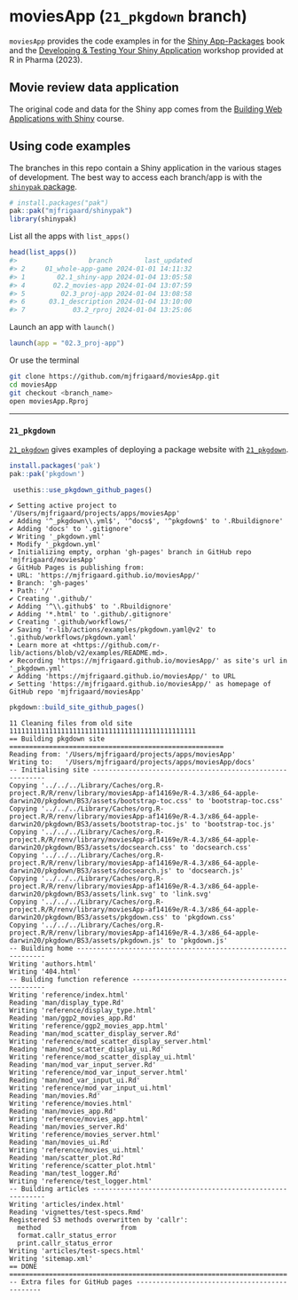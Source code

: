 
<!-- README.md is generated from README.Rmd. Please edit that file -->

# moviesApp (`21_pkgdown` branch)

<!-- badges: start -->
<!-- badges: end -->

`moviesApp` provides the code examples in for the [Shiny
App-Packages](https://mjfrigaard.github.io/shinyap/) book and the
[Developing & Testing Your Shiny
Application](https://mjfrigaard.github.io/dev-test-shiny/) workshop
provided at R in Pharma (2023).

## Movie review data application

The original code and data for the Shiny app comes from the [Building
Web Applications with
Shiny](https://rstudio-education.github.io/shiny-course/) course.

## Using code examples

The branches in this repo contain a Shiny application in the various
stages of development. The best way to access each branch/app is with
the [`shinypak` package](https://mjfrigaard.github.io/shinypak/).

``` r
# install.packages("pak")
pak::pak("mjfrigaard/shinypak")
library(shinypak)
```

List all the apps with `list_apps()`

``` r
head(list_apps())
#>                  branch        last_updated
#> 2     01_whole-app-game 2024-01-01 14:11:32
#> 1        02.1_shiny-app 2024-01-04 13:05:58
#> 4       02.2_movies-app 2024-01-04 13:07:59
#> 5         02.3_proj-app 2024-01-04 13:08:58
#> 6      03.1_description 2024-01-04 13:10:00
#> 7            03.2_rproj 2024-01-04 13:25:06
```

Launch an app with `launch()`

``` r
launch(app = "02.3_proj-app")
```

Or use the terminal

``` bash
git clone https://github.com/mjfrigaard/moviesApp.git
cd moviesApp
git checkout <branch_name>
open moviesApp.Rproj
```

------------------------------------------------------------------------

### `21_pkgdown`

[`21_pkgdown`](https://github.com/mjfrigaard/moviesApp/tree/21_pkgdown)
gives examples of deploying a package website with
[`21_pkgdown`](https://pkgdown.r-lib.org/).

``` r
install.packages('pak')
pak::pak('pkgdown')
```

``` r
 usethis::use_pkgdown_github_pages()
```

    ✔ Setting active project to '/Users/mjfrigaard/projects/apps/moviesApp'
    ✔ Adding '^_pkgdown\\.yml$', '^docs$', '^pkgdown$' to '.Rbuildignore'
    ✔ Adding 'docs' to '.gitignore'
    ✔ Writing '_pkgdown.yml'
    • Modify '_pkgdown.yml'
    ✔ Initializing empty, orphan 'gh-pages' branch in GitHub repo 'mjfrigaard/moviesApp'
    ✔ GitHub Pages is publishing from:
    • URL: 'https://mjfrigaard.github.io/moviesApp/'
    • Branch: 'gh-pages'
    • Path: '/'
    ✔ Creating '.github/'
    ✔ Adding '^\\.github$' to '.Rbuildignore'
    ✔ Adding '*.html' to '.github/.gitignore'
    ✔ Creating '.github/workflows/'
    ✔ Saving 'r-lib/actions/examples/pkgdown.yaml@v2' to '.github/workflows/pkgdown.yaml'
    • Learn more at <https://github.com/r-lib/actions/blob/v2/examples/README.md>.
    ✔ Recording 'https://mjfrigaard.github.io/moviesApp/' as site's url in '_pkgdown.yml'
    ✔ Adding 'https://mjfrigaard.github.io/moviesApp/' to URL
    ✔ Setting 'https://mjfrigaard.github.io/moviesApp/' as homepage of GitHub repo 'mjfrigaard/moviesApp'

``` r
pkgdown::build_site_github_pages()
```

    11 Cleaning files from old site 11111111111111111111111111111111111111111111111
    == Building pkgdown site ======================================================
    Reading from: '/Users/mjfrigaard/projects/apps/moviesApp'
    Writing to:   '/Users/mjfrigaard/projects/apps/moviesApp/docs'
    -- Initialising site ----------------------------------------------------------
    Copying '../../../Library/Caches/org.R-project.R/R/renv/library/moviesApp-af14169e/R-4.3/x86_64-apple-darwin20/pkgdown/BS3/assets/bootstrap-toc.css' to 'bootstrap-toc.css'
    Copying '../../../Library/Caches/org.R-project.R/R/renv/library/moviesApp-af14169e/R-4.3/x86_64-apple-darwin20/pkgdown/BS3/assets/bootstrap-toc.js' to 'bootstrap-toc.js'
    Copying '../../../Library/Caches/org.R-project.R/R/renv/library/moviesApp-af14169e/R-4.3/x86_64-apple-darwin20/pkgdown/BS3/assets/docsearch.css' to 'docsearch.css'
    Copying '../../../Library/Caches/org.R-project.R/R/renv/library/moviesApp-af14169e/R-4.3/x86_64-apple-darwin20/pkgdown/BS3/assets/docsearch.js' to 'docsearch.js'
    Copying '../../../Library/Caches/org.R-project.R/R/renv/library/moviesApp-af14169e/R-4.3/x86_64-apple-darwin20/pkgdown/BS3/assets/link.svg' to 'link.svg'
    Copying '../../../Library/Caches/org.R-project.R/R/renv/library/moviesApp-af14169e/R-4.3/x86_64-apple-darwin20/pkgdown/BS3/assets/pkgdown.css' to 'pkgdown.css'
    Copying '../../../Library/Caches/org.R-project.R/R/renv/library/moviesApp-af14169e/R-4.3/x86_64-apple-darwin20/pkgdown/BS3/assets/pkgdown.js' to 'pkgdown.js'
    -- Building home --------------------------------------------------------------
    Writing 'authors.html'
    Writing '404.html'
    -- Building function reference ------------------------------------------------
    Writing 'reference/index.html'
    Reading 'man/display_type.Rd'
    Writing 'reference/display_type.html'
    Reading 'man/ggp2_movies_app.Rd'
    Writing 'reference/ggp2_movies_app.html'
    Reading 'man/mod_scatter_display_server.Rd'
    Writing 'reference/mod_scatter_display_server.html'
    Reading 'man/mod_scatter_display_ui.Rd'
    Writing 'reference/mod_scatter_display_ui.html'
    Reading 'man/mod_var_input_server.Rd'
    Writing 'reference/mod_var_input_server.html'
    Reading 'man/mod_var_input_ui.Rd'
    Writing 'reference/mod_var_input_ui.html'
    Reading 'man/movies.Rd'
    Writing 'reference/movies.html'
    Reading 'man/movies_app.Rd'
    Writing 'reference/movies_app.html'
    Reading 'man/movies_server.Rd'
    Writing 'reference/movies_server.html'
    Reading 'man/movies_ui.Rd'
    Writing 'reference/movies_ui.html'
    Reading 'man/scatter_plot.Rd'
    Writing 'reference/scatter_plot.html'
    Reading 'man/test_logger.Rd'
    Writing 'reference/test_logger.html'
    -- Building articles ----------------------------------------------------------
    Writing 'articles/index.html'
    Reading 'vignettes/test-specs.Rmd'
    Registered S3 methods overwritten by 'callr':
      method                    from
      format.callr_status_error     
      print.callr_status_error      
    Writing 'articles/test-specs.html'
    Writing 'sitemap.xml'
    == DONE ======================================================================
    -- Extra files for GitHub pages ----------------------------------------------
